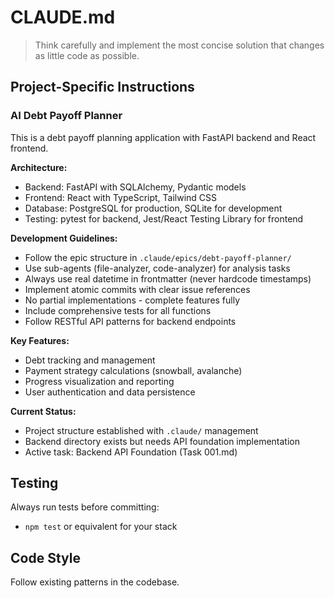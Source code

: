 # CLAUDE.md

> Think carefully and implement the most concise solution that changes as little code as possible.

## Project-Specific Instructions

### AI Debt Payoff Planner

This is a debt payoff planning application with FastAPI backend and React frontend.

**Architecture:**
- Backend: FastAPI with SQLAlchemy, Pydantic models
- Frontend: React with TypeScript, Tailwind CSS
- Database: PostgreSQL for production, SQLite for development
- Testing: pytest for backend, Jest/React Testing Library for frontend

**Development Guidelines:**
- Follow the epic structure in `.claude/epics/debt-payoff-planner/`
- Use sub-agents (file-analyzer, code-analyzer) for analysis tasks
- Always use real datetime in frontmatter (never hardcode timestamps)
- Implement atomic commits with clear issue references
- No partial implementations - complete features fully
- Include comprehensive tests for all functions
- Follow RESTful API patterns for backend endpoints

**Key Features:**
- Debt tracking and management
- Payment strategy calculations (snowball, avalanche)
- Progress visualization and reporting
- User authentication and data persistence

**Current Status:**
- Project structure established with `.claude/` management
- Backend directory exists but needs API foundation implementation
- Active task: Backend API Foundation (Task 001.md)

## Testing

Always run tests before committing:
- `npm test` or equivalent for your stack

## Code Style

Follow existing patterns in the codebase.
